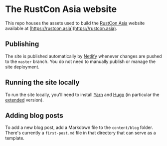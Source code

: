 # The RustCon Asia website

This repo houses the assets used to build the [RustCon Asia](rustcon.asia) website available at [https://rustcon.asia](https://rustcon.asia).

## Publishing

The site is published automatically by [Netlify](https://netlify.com) whenever changes are pushed to the `master` branch. You do not need to manually publish or manage the site deployment.

## Running the site locally

To run the site locally, you'll need to install [Yarn](https://yarnpkg.com) and [Hugo](https://gohugo.io) (in particular the [extended](https://gohugo.io/getting-started/installing/) version).


## Adding blog posts

To add a new blog post, add a Markdown file to the `content/blog` folder. There's currently a `first-post.md` file in that directory that can serve as a template.
